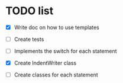# TODO list

- [x] Write doc on how to use templates
- [ ] Create tests
- [ ] Implements the switch for each statement
- [x] Create IndentWriter class
- [ ] Create classes for each statement

